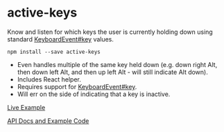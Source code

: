 <!--
TODO: update repo description and URL, get pages turned on. index for pages? GIF
TODO: replace docs/ URLs with GH pages links
Todo: cmd-e type issues
tabb out, shift tab out
// - down:f, down:Alt, up:alt -> bug

-->

# active-keys

Know and listen for which keys the user is currently holding down using standard [KeyboardEvent#key](https://developer.mozilla.org/en-US/docs/Web/API/KeyboardEvent/key) values.

`npm install --save active-keys`

- Even handles multiple of the same key held down (e.g. down right Alt, then down left Alt, and then up left Alt - will still indicate Alt down).
- Includes React helper.
- Requires support for [KeyboardEvent#key](https://developer.mozilla.org/en-US/docs/Web/API/KeyboardEvent/key). 
- Will err on the side of indicating that a key is inactive.

[Live Example](docs/index.html)

[API Docs and Example Code](docs/api/)
